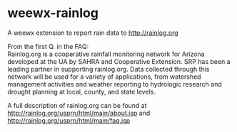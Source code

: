 # weewx-rainlog
A weewx extension to report rain data to http://rainlog.org

From the first Q. in the FAQ: <br>
Rainlog.org is a cooperative rainfall monitoring network for Arizona developed at the UA by SAHRA and Cooperative Extension. SRP has been a leading partner in supporting rainlog.org. Data collected through this network will be used for a variety of applications, from watershed management activities and weather reporting to hydrologic research and drought planning at local, county, and state levels.

A full description of rainlog.org can be found at http://rainlog.org/usprn/html/main/about.jsp and http://rainlog.org/usprn/html/main/faq.jsp
